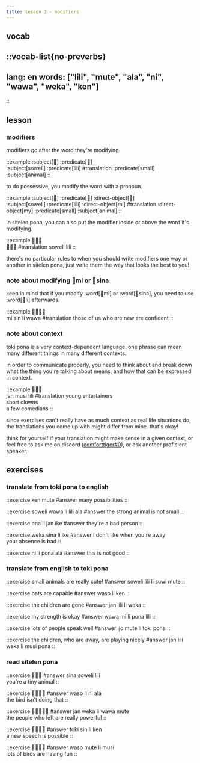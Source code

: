 ```yaml
---
title: lesson 3 - modifiers
---
```


## vocab
::vocab-list{no-preverbs}
---
lang: en
words: ["lili", "mute", "ala", "ni", "wawa", "weka", "ken"]
---
::

## lesson
### modifiers
modifiers go after the word they're modifying.

<!-- here i'm using the predicate and subject components for the color highlighting, even though obv theyre not actually marking the subject and predicate here. dont worry about it..... -->
::example
:subject[󱥢] :predicate[󱤨] \
:subject[soweli] :predicate[lili]
#translation
:predicate[small] :subject[animal]
::

to do possessive, you modify the word with a pronoun.

::example
:subject[󱥢] :predicate[󱤨] :direct-object[󱤴] \
:subject[soweli] :predicate[lili] :direct-object[mi]
#translation
:direct-object[my] :predicate[small] :subject[animal]
::

in sitelen pona, you can also put the modifier inside or above the word it's modifying.

::example
󱥢󱦖󱤨 \
󱥢󱦕󱤨
#translation
soweli lili
::

there's no particular rules to when you should write modifiers one way or another in sitelen pona, just write them the way that looks the best to you!

### note about modifying 󱤴mi or 󱥞sina
keep in mind that if you modify :word[󱤴mi] or :word[󱥞sina], you need to use :word[󱤧li] afterwards.


::example
󱤴󱥝󱤧󱥵 \
mi sin li wawa
#translation
those of us who are new are confident
::

### note about context

toki pona is a very context-dependent language. one phrase can mean many different things in many different contexts.

in order to communicate properly, you need to think about and break down what the thing you're talking about means, and how that can be expressed in context.

::example
󱤑󱤻󱤨 \
jan musi lili
#translation
young entertainers \
short clowns \
a few comedians
::

since exercises can't really have as much context as real life situations do, the translations you come up with might differ from mine. that's okay!

think for yourself if your translation might make sense in a given context, or feel free to ask me on discord ([comforttiger#0](https://discord.com/users/152843864342790145)), or ask another proficient speaker.

## exercises
### translate from toki pona to english
::exercise
ken mute
#answer
many possibilities
::

::exercise
soweli wawa li lili ala
#answer
the strong animal is not small
::

::exercise
ona li jan ike
#answer
they're a bad person
::

::exercise
weka sina li ike
#answer
i don't like when you're away \
your absence is bad
::

::exercise
ni li pona ala
#answer
this is not good
::

### translate from english to toki pona
::exercise
small animals are really cute!
#answer
soweli lili li suwi mute
::

::exercise
bats are capable
#answer
waso li ken
::

::exercise
the children are gone
#answer
jan lili li weka
::

::exercise
my strength is okay
#answer
wawa mi li pona lili
::

::exercise
lots of people speak well
#answer
ijo mute li toki pona
::

::exercise
the children, who are away, are playing nicely
#answer
jan lili weka li musi pona
::

### read sitelen pona
::exercise
󱥞󱥢󱤨
#answer
sina soweli lili \
you're a tiny animal
::

::exercise
󱥴󱤧󱥁󱤂
#answer
waso li ni ala \
the bird isn't doing that
::

::exercise
󱤑󱥶󱤧󱥵󱤼
#answer
jan weka li wawa mute \
the people who left are really powerful
::

::exercise
󱥬󱥝󱤧󱤘
#answer
toki sin li ken \
a new speech is possible
::

::exercise
󱥴󱤼󱤧󱤻
#answer
waso mute li musi \
lots of birds are having fun
::